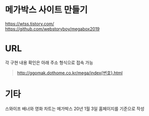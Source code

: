 # 메가박스 사이트 만들기

https://wtss.tistory.com/  
https://github.com/webstoryboy/megabox2019

# URL

각 구현 내용 확인은 아래 주소 형식으로 접속 가능  
>http://ggomak.dothome.co.kr/mega/index{번호}.html


# 기타

스와이프 배너와 영화 차트는 메가박스 20년 1월 3일 홈페이지를 기준으로 작성
